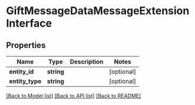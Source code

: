 # GiftMessageDataMessageExtensionInterface

## Properties
Name | Type | Description | Notes
------------ | ------------- | ------------- | -------------
**entity_id** | **string** |  | [optional] 
**entity_type** | **string** |  | [optional] 

[[Back to Model list]](../../README.md#documentation-for-models) [[Back to API list]](../../README.md#documentation-for-api-endpoints) [[Back to README]](../../README.md)

